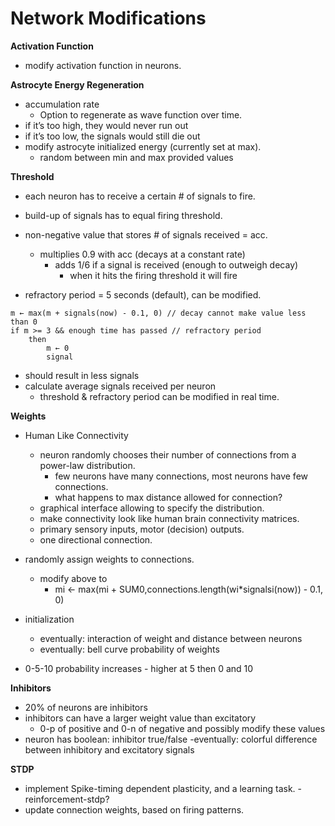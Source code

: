 # Network Modifications

**Activation Function**
- modify activation function in neurons.


**Astrocyte Energy Regeneration**

- accumulation rate
  - Option to regenerate as wave function over time.
- if it’s too high, they would never run out
- if it’s too low, the signals would still die out
- modify astrocyte initialized energy (currently set at max).
  - random between min and max provided values

**Threshold**

- each neuron has to receive a certain # of signals to fire.
- build-up of signals has to equal firing threshold.
- non-negative value that stores # of signals received = acc.
  - multiplies 0.9 with acc (decays at a constant rate)
    - adds 1/6 if a signal is received (enough to outweigh decay)
      - when it hits the firing threshold it will fire

- refractory period = 5 seconds (default), can be modified.	

```
m ← max(m + signals(now) - 0.1, 0) // decay cannot make value less than 0
if m >= 3 && enough time has passed // refractory period
	then
		m ← 0
		signal
```

- should result in less signals
- calculate average signals received per neuron
  - threshold & refractory period can be modified in real time.

**Weights**

- Human Like Connectivity
  - neuron randomly chooses their number of connections from a power-law distribution.
    - few neurons have many connections, most neurons have few connections.
    - what happens to max distance allowed for connection?
  - graphical interface allowing to specify the distribution.
  - make connectivity look like human brain connectivity matrices.
  - primary sensory inputs, motor (decision) outputs.
  - one directional connection.   

- randomly assign weights to connections.
  - modify above to
    - mi ← max(mi + SUM0,connections.length(wi*signalsi(now)) - 0.1, 0)
	
- initialization
  - eventually: interaction of weight and distance between neurons
  - eventually: bell curve probability of weights 
- 0-5-10 probability increases - higher at 5 then 0 and 10

**Inhibitors**

- 20% of neurons are inhibitors
- inhibitors can have a larger weight value than excitatory
  - 0-p of positive and 0-n of negative and possibly modify these values
- neuron has boolean: inhibitor true/false
  -eventually: colorful difference between inhibitory and excitatory signals

**STDP**

- implement Spike-timing dependent plasticity, and a learning task. -reinforcement-stdp?
- update connection weights, based on firing patterns.